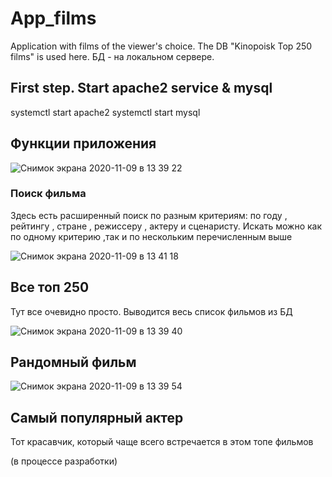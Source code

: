 # App_films
Application with films of the viewer's choice. The DB "Kinopoisk Top 250 films" is used here.
БД  - на локальном сервере.


## First step. Start apache2 service & mysql

systemctl start apache2
systemctl start mysql

## Функции приложения


![Снимок экрана 2020-11-09 в 13 39 22](https://user-images.githubusercontent.com/61711711/98531697-c4a9d980-2291-11eb-8805-845b7e0ae7b6.png)


### Поиск фильма
Здесь есть расширенный поиск по разным критериям: 
по году , рейтингу , стране , режиссеру , актеру и сценаристу.
Искать можно как по одному критерию ,так и по нескольким перечисленным выше

![Снимок экрана 2020-11-09 в 13 41 18](https://user-images.githubusercontent.com/61711711/98531587-9a581c00-2291-11eb-8204-0575ce143599.png)

## Все топ 250

Тут все очевидно просто. Выводится весь список фильмов из БД

![Снимок экрана 2020-11-09 в 13 39 40](https://user-images.githubusercontent.com/61711711/98531757-dbe8c700-2291-11eb-943c-7e58693bb0ba.png)


## Рандомный фильм

![Снимок экрана 2020-11-09 в 13 39 54](https://user-images.githubusercontent.com/61711711/98531730-d2f7f580-2291-11eb-90d0-c53b1f26210a.png)


## Самый популярный актер

Тот красавчик, который чаще всего встречается в этом топе фильмов

(в процессе разработки)
